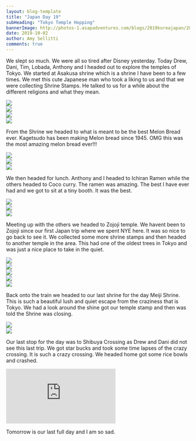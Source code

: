 ```yaml
---
layout: blog-template
title: "Japan Day 19"
subHeading: "Tokyo Temple Hopping"
bannerImage: http://photos-1.asapadventures.com/blogs/2019koreajapan/2019-10-02/IMG_2884.jpg_compressed.JPEG
date: 2019-10-02
author: Amy Sellitti
comments: true
---
```


We slept so much. We were all so tired after Disney yesterday. Today Drew, Dani, Tim, Lobada, Anthony and I headed out to explore the temples of Tokyo. We started at Asakusa shrine which is a shrine I have been to a few times. We met this cute Japanese man who took a liking to us and that we were collecting Shrine Stamps. He talked to us for a while about the different religions and what they mean.

<div class="center-image"><img src="http://photos-1.asapadventures.com/blogs/2019koreajapan/2019-10-02/IMG_2830.jpg_compressed.JPEG"/></div>
<div class="center-image"><img src="http://photos-1.asapadventures.com/blogs/2019koreajapan/2019-10-02/IMG_2834.jpg_compressed.JPEG"/></div>
<div class="center-image"><img src="http://photos-1.asapadventures.com/blogs/2019koreajapan/2019-10-02/IMG_2839.jpg_compressed.JPEG"/></div>
<div class="center-image"><img src="http://photos-1.asapadventures.com/blogs/2019koreajapan/2019-10-02/IMG_2845.jpg_compressed.JPEG"/></div>

From the Shrine we headed to what is meant to be the best Melon Bread ever. Kagetsudo has been making Melon bread since 1945. OMG this was the most amazing melon bread ever!!!

<div class="center-image"><img src="http://photos-1.asapadventures.com/blogs/2019koreajapan/2019-10-02/IMG_2840.jpg_compressed.JPEG"/></div>
<div class="center-image"><img src="http://photos-1.asapadventures.com/blogs/2019koreajapan/2019-10-02/IMG_2842.jpg_compressed.JPEG"/></div>
<div class="center-image"><img src="http://photos-1.asapadventures.com/blogs/2019koreajapan/2019-10-02/IMG_2841.jpg_compressed.JPEG"/></div>

We then headed for lunch. Anthony and I headed to Ichiran Ramen while the others headed to Coco curry. The ramen was amazing. The best I have ever had and we got to sit at a tiny booth. It was the best.

<div class="center-image"><img src="http://photos-1.asapadventures.com/blogs/2019koreajapan/2019-10-02/IMG_2855.jpg_compressed.JPEG"/></div>
<div class="center-image"><img src="http://photos-1.asapadventures.com/blogs/2019koreajapan/2019-10-02/IMG_20191002_130933.jpg_compressed.JPEG"/></div>
<div class="center-image"><img src="http://photos-1.asapadventures.com/blogs/2019koreajapan/2019-10-02/IMG_20191002_131317.jpg_compressed.JPEG"/></div>

Meeting up with the others we headed to Zojoji temple. We havent been to Zojoji since our first Japan trip where we spent NYE here. It was so nice to go back to see it. We collected some more shrine stamps and then headed to another temple in the area. This had one of the oldest trees in Tokyo and was just a nice place to take in the quiet.

<div class="center-image"><img src="http://photos-1.asapadventures.com/blogs/2019koreajapan/2019-10-02/IMG_2871.jpg_compressed.JPEG"/></div>
<div class="center-image"><img src="http://photos-1.asapadventures.com/blogs/2019koreajapan/2019-10-02/IMG_2874.jpg_compressed.JPEG"/></div>
<div class="center-image"><img src="http://photos-1.asapadventures.com/blogs/2019koreajapan/2019-10-02/IMG_2879.jpg_compressed.JPEG"/></div>
<div class="center-image"><img src="http://photos-1.asapadventures.com/blogs/2019koreajapan/2019-10-02/IMG_2884.jpg_compressed.JPEG"/></div>
<div class="center-image"><img src="http://photos-1.asapadventures.com/blogs/2019koreajapan/2019-10-02/IMG_2890.jpg_compressed.JPEG"/></div>

Back onto the train we headed to our last shrine for the day Meiji Shrine. This is such a beautiful lush and quiet escape from the craziness that is Tokyo. We had a look around the shine got our temple stamp and then was told the Shrine was closing.

<div class="center-image"><img src="http://photos-1.asapadventures.com/blogs/2019koreajapan/2019-10-02/IMG_20191002_161730_1.jpg_compressed.JPEG"/></div>
<div class="center-image"><img src="http://photos-1.asapadventures.com/blogs/2019koreajapan/2019-10-02/IMG_20191002_163443.jpg_compressed.JPEG"/></div>

Our last stop for the day was to Shibuya Crossing as Drew and Dani did not see this last trip. We got star bucks and took some time lapses of the crazy crossing. It is such a crazy crossing. We headed home got some rice bowls and crashed.

<div class="center-video"><iframe src="https://www.youtube.com/embed/toSSpwfgxi8" frameborder="0" allow="accelerometer; autoplay; encrypted-media; gyroscope; picture-in-picture" allowfullscreen></iframe></div>

Tomorrow is our last full day and I am so sad.
